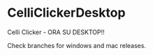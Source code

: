 # CelliClickerDesktop
Celli Clicker - ORA SU DESKTOP!!

Check branches for windows and mac releases.
